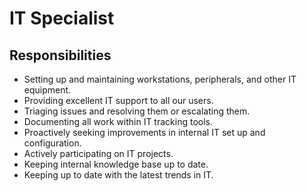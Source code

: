 # IT Specialist

## Responsibilities

- Setting up and maintaining workstations, peripherals, and other IT equipment.
- Providing excellent IT support to all our users.
- Triaging issues and resolving them or escalating them.
- Documenting all work within IT tracking tools.
- Proactively seeking improvements in internal IT set up and configuration.
- Actively participating on IT projects.
- Keeping internal knowledge base up to date.
- Keeping up to date with the latest trends in IT.
